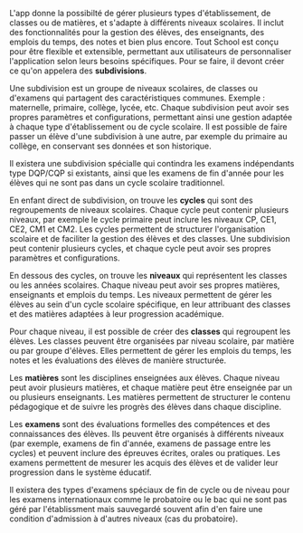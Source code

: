 L'app donne la possibilté de gérer plusieurs types d'établissement, de classes ou de matières, et s'adapte à différents niveaux scolaires. Il inclut des fonctionnalités pour la gestion des élèves, des enseignants, des emplois du temps, des notes et bien plus encore. Tout School est conçu pour être flexible et extensible, permettant aux utilisateurs de personnaliser l'application selon leurs besoins spécifiques. Pour se faire, il devont créer ce qu'on appelera des **subdivisions**.

Une subdivision est un groupe de niveaux scolaires, de classes ou d'examens qui partagent des caractéristiques communes. Exemple : maternelle, primaire, collège, lycée, etc. Chaque subdivision peut avoir ses propres paramètres et configurations, permettant ainsi une gestion adaptée à chaque type d'établissement ou de cycle scolaire. Il est possible de faire passer un élève d'une subdivision à une autre, par exemple du primaire au collège, en conservant ses données et son historique.

Il existera une subdivision spécialle qui contindra les examens indépendants type DQP/CQP si existants, ainsi que les examens de fin d'année pour les élèves qui ne sont pas dans un cycle scolaire traditionnel.

En enfant direct de subdivision, on trouve les **cycles** qui sont des regroupements de niveaux scolaires. Chaque cycle peut contenir plusieurs niveaux, par exemple le cycle primaire peut inclure les niveaux CP, CE1, CE2, CM1 et CM2. Les cycles permettent de structurer l'organisation scolaire et de faciliter la gestion des élèves et des classes. Une subdivision peut contenir plusieurs cycles, et chaque cycle peut avoir ses propres paramètres et configurations.

En dessous des cycles, on trouve les **niveaux** qui représentent les classes ou les années scolaires. Chaque niveau peut avoir ses propres matières, enseignants et emplois du temps. Les niveaux permettent de gérer les élèves au sein d'un cycle scolaire spécifique, en leur attribuant des classes et des matières adaptées à leur progression académique.

Pour chaque niveau, il est possible de créer des **classes** qui regroupent les élèves. Les classes peuvent être organisées par niveau scolaire, par matière ou par groupe d'élèves. Elles permettent de gérer les emplois du temps, les notes et les évaluations des élèves de manière structurée.

Les **matières** sont les disciplines enseignées aux élèves. Chaque niveau peut avoir plusieurs matières, et chaque matière peut être enseignée par un ou plusieurs enseignants. Les matières permettent de structurer le contenu pédagogique et de suivre les progrès des élèves dans chaque discipline.

Les **examens** sont des évaluations formelles des compétences et des connaissances des élèves. Ils peuvent être organisés à différents niveaux (par exemple, examens de fin d'année, examens de passage entre les cycles) et peuvent inclure des épreuves écrites, orales ou pratiques. Les examens permettent de mesurer les acquis des élèves et de valider leur progression dans le système éducatif.

Il existera des types d'examens spéciaux de fin de cycle ou de niveau pour les examens internationaux comme le probatoire ou le bac qui ne sont pas géré par l'établissment mais sauvegardé souvent afin d'en faire une condition d'admission à d'autres niveaux (cas du probatoire).
